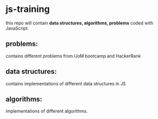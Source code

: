# js-training

this repo will contain **data structures, algorithms, problems** coded with JavaScript.

##  problems:  
contains different problems from UoM bootcamp and HackerRank 
##  data structures: 
contains implementations of different data structures in JS
##  algorithms: 
implementations of different algorithms. 

